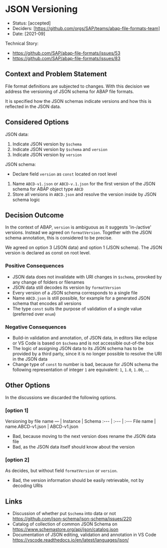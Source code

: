 # JSON Versioning

* Status: [accepted] <!-- optional -->
* Deciders: [https://github.com/orgs/SAP/teams/abap-file-formats-team] <!-- optional -->
* Date: [2021-09] <!-- optional -->

Technical Story:
* https://github.com/SAP/abap-file-formats/issues/53
* https://github.com/SAP/abap-file-formats/issues/83

## Context and Problem Statement

File format definitions are subjected to changes.
With this decision we address the versioning of JSON schema for ABAP file formats.

It is specified how the JSON schemas indicate versions and how this is reflected in the JSON data.



## Considered Options
JSON data:
1. Indicate JSON version by `$schema`
1. Indicate JSON version by `$schema` and `version`
1. Indicate JSON version by `version`

JSON schema:
* Declare field `version` as `const` located on root level
1. Name `ABCD-v1.json` or `ABCD-v.1.json` for the first version of the JSON schema for ABAP object type `ABCD`
2. Store all versions in `ABCD.json` and resolve the version inside by JSON schema logic


## Decision Outcome

In the context of ABAP, `version` is ambiguous as it suggests 'in-/active' versions.
Instead we agreed on `formatVersion`.
Together with the JSON schema annotation, this is considered to be precise.

We agreed on option 3 (JSON data) and option 1 (JSON schema).
The JSON version is declared as const on root level.


### Positive Consequences

* JSON data does not invalidate with URI changes in `$schema`, provoked by any change of folders or filenames
* JSON data still decodes its version by `formatVersion`
* Every version of a JSON schema corresponds to a single file
* Name `ABCD.json` is still possible, for example for a generated JSON schema that encodes all versions
* The type `const` suits the purpose of validation of a single value (preferred over `enum`)

### Negative Consequences

* Build-in validation and annotation, of JSON data, in editors like eclipse or VS Code is based on `$schema` and is not accessible out-of-the box
* The logic of assigning JSON data to its JSON schema has to be provided by a third party, since it is no longer possible to resolve the URI in the JSON data
* Change type of `const` to number is bad, because for JSON schema the following representation of integer `1` are equivalent: `1`, `1.0`, `1.00`, ...


## Other Options
In the discussions we discarded the following options.


### [option 1]

Versioning by file name
— | Instance | Schema
:--- | :--- | :---
File name | name.ABCD-v1.json | ABCD-v1.json

* Bad, because moving to the next version does rename the JSON data file
* Bad, as the JSON data itself should know about the version

### [option 2]

As decides, but without field `formatVersion` or `version`.

* Bad, the version information should be easily retrievable, not by decoding URIs



## Links

* Discussion of whether put `$schema` into data or not https://github.com/json-schema/json-schema/issues/220
* Catalog of collection of common JSON Schema on https://www.schemastore.org/api/json/catalog.json
* Documentation of JSON editing, validation and annotation in VS Code https://vscode.readthedocs.io/en/latest/languages/json/

